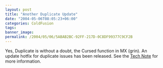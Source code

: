 ```yaml
---
layout: post
title: "Another Duplicate Update"
date: "2004-05-06T08:05:23+06:00"
categories: ColdFusion 
tags: 
banner_image: 
permalink: /2004/05/06/5ABAB2BC-92FF-217D-0C8DF99377C9CF2B
---
```


Yes, Duplicate is without a doubt, the Cursed function in MX (grin). An update hotfix for duplicate issues has been released. See the <a href="http://www.macromedia.com/support/coldfusion/ts/documents/duplicate_hotfix.htm"> Tech Note</a> for more information.